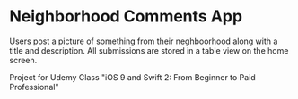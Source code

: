# Neighborhood Comments App

Users post a picture of something from their neghboorhood along with a title and description. All submissions are stored in a table view on the home screen.

Project for Udemy Class "iOS 9 and Swift 2: From Beginner to Paid Professional"

